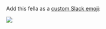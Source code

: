Add this fella as a [custom Slack emoji](https://get.slack.help/hc/en-us/articles/206870177-Creating-custom-emoji):

![](https://cloud.githubusercontent.com/assets/1469659/13333640/117f8880-dc5c-11e5-920f-b1789cb5bd55.png)
